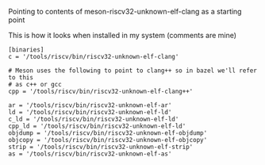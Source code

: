 Pointing to contents of meson-riscv32-unknown-elf-clang as a starting point

This is how it looks when installed in my system (comments are mine)
```
[binaries]
c = '/tools/riscv/bin/riscv32-unknown-elf-clang'

# Meson uses the following to point to clang++ so in bazel we'll refer to this
# as c++ or gcc
cpp = '/tools/riscv/bin/riscv32-unknown-elf-clang++'

ar = '/tools/riscv/bin/riscv32-unknown-elf-ar'
ld = '/tools/riscv/bin/riscv32-unknown-elf-ld'
c_ld = '/tools/riscv/bin/riscv32-unknown-elf-ld'
cpp_ld = '/tools/riscv/bin/riscv32-unknown-elf-ld'
objdump = '/tools/riscv/bin/riscv32-unknown-elf-objdump'
objcopy = '/tools/riscv/bin/riscv32-unknown-elf-objcopy'
strip = '/tools/riscv/bin/riscv32-unknown-elf-strip'
as = '/tools/riscv/bin/riscv32-unknown-elf-as'
```
